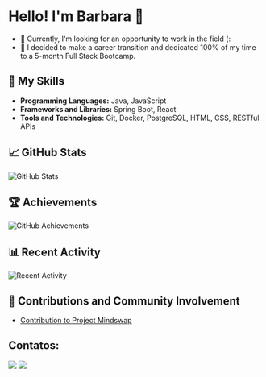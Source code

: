 # Hello! I'm Barbara 👋

- 🔭 Currently, I'm looking for an opportunity to work in the field (:
- 🌱 I decided to make a career transition and dedicated 100% of my time to a 5-month Full Stack Bootcamp.

## 🚀 My Skills
- **Programming Languages:** Java, JavaScript
- **Frameworks and Libraries:** Spring Boot, React
- **Tools and Technologies:** Git, Docker, PostgreSQL, HTML, CSS, RESTful APIs

## 📈 GitHub Stats
![GitHub Stats](https://github-readme-stats.vercel.app/api?username=barbara-rolim&show_icons=true&theme=radical)

## 🏆 Achievements
![GitHub Achievements](https://github-profile-trophy.vercel.app/?username=barbara-rolim&theme=dracula)

## 📊 Recent Activity
![Recent Activity](https://github-readme-activity-graph.vercel.app/graph?username=barbara-rolim&theme=dracula)

## 🤝 Contributions and Community Involvement
- [Contribution to Project Mindswap](https://github.com/Mindswap-6th-Edition-Final/final-project-fe)

## Contatos:
<div>
<a href = "mailto:barbaraerolim@gmail.com"><img loading="lazy" src="https://img.shields.io/badge/Gmail-D14836?style=for-the-badge&logo=gmail&logoColor=white" target="_blank"></a>
<a href="https://www.linkedin.com/in/barbaraerolim/" target="_blank"><img loading="lazy" src="https://img.shields.io/badge/-LinkedIn-%230077B5?style=for-the-badge&logo=linkedin&logoColor=white" target="_blank"></a>   
</div>
